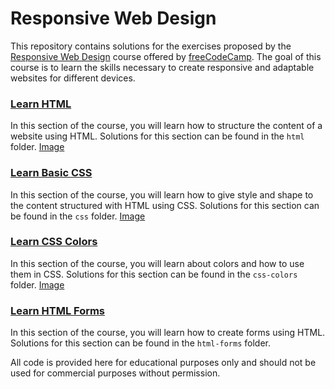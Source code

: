 # Responsive Web Design
This repository contains solutions for the exercises proposed by the [Responsive Web Design](https://www.freecodecamp.org/learn/2022/responsive-web-design/) course offered by [freeCodeCamp](https://www.freecodecamp.org/). The goal of this course is to learn the skills necessary to create responsive and adaptable websites for different devices.

### [Learn HTML](https://www.freecodecamp.org/learn/2022/responsive-web-design/#learn-html-by-building-a-cat-photo-app)
In this section of the course, you will learn how to structure the content of a website using HTML. Solutions for this section can be found in the `html` folder.
[Image](https://imgur.com/1zs7HpY)

### [Learn Basic CSS](https://www.freecodecamp.org/portuguese/learn/2022/responsive-web-design/#learn-basic-css-by-building-a-cafe-menu)
In this section of the course, you will learn how to give style and shape to the content structured with HTML using CSS. Solutions for this section can be found in the `css` folder.
[Image](https://imgur.com/3rHkw3N)

### [Learn CSS Colors](https://www.freecodecamp.org/learn/2022/responsive-web-design/#learn-css-colors-by-building-a-set-of-colored-markers)
In this section of the course, you will learn about colors and how to use them in CSS. Solutions for this section can be found in the `css-colors` folder.
[Image](https://imgur.com/HxAUaHw)

### [Learn HTML Forms](https://www.freecodecamp.org/learn/2022/responsive-web-design/#learn-html-forms-by-building-a-registration-form)
In this section of the course, you will learn how to create forms using HTML. Solutions for this section can be found in the `html-forms` folder.

All code is provided here for educational purposes only and should not be used for commercial purposes without permission.
